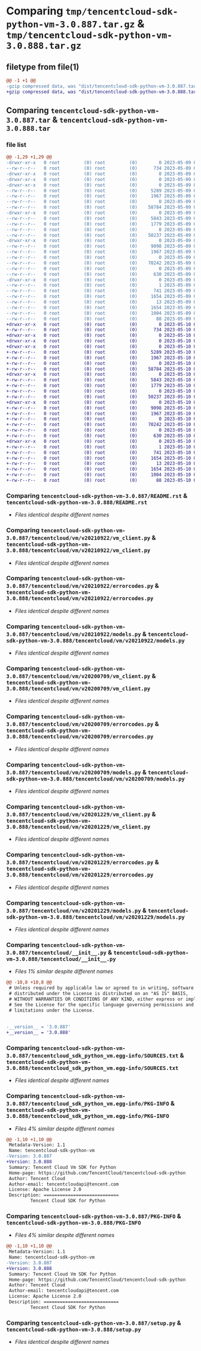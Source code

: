 # Comparing `tmp/tencentcloud-sdk-python-vm-3.0.887.tar.gz` & `tmp/tencentcloud-sdk-python-vm-3.0.888.tar.gz`

## filetype from file(1)

```diff
@@ -1 +1 @@
-gzip compressed data, was "dist/tencentcloud-sdk-python-vm-3.0.887.tar", last modified: Tue May  9 03:24:42 2023, max compression
+gzip compressed data, was "dist/tencentcloud-sdk-python-vm-3.0.888.tar", last modified: Wed May 10 02:59:19 2023, max compression
```

## Comparing `tencentcloud-sdk-python-vm-3.0.887.tar` & `tencentcloud-sdk-python-vm-3.0.888.tar`

### file list

```diff
@@ -1,29 +1,29 @@
-drwxr-xr-x   0 root         (0) root         (0)        0 2023-05-09 03:24:42.000000 tencentcloud-sdk-python-vm-3.0.887/
--rw-r--r--   0 root         (0) root         (0)      734 2023-05-09 03:24:42.000000 tencentcloud-sdk-python-vm-3.0.887/README.rst
-drwxr-xr-x   0 root         (0) root         (0)        0 2023-05-09 03:24:42.000000 tencentcloud-sdk-python-vm-3.0.887/tencentcloud/
-drwxr-xr-x   0 root         (0) root         (0)        0 2023-05-09 03:24:42.000000 tencentcloud-sdk-python-vm-3.0.887/tencentcloud/vm/
-drwxr-xr-x   0 root         (0) root         (0)        0 2023-05-09 03:24:42.000000 tencentcloud-sdk-python-vm-3.0.887/tencentcloud/vm/v20210922/
--rw-r--r--   0 root         (0) root         (0)     5289 2023-05-09 03:24:42.000000 tencentcloud-sdk-python-vm-3.0.887/tencentcloud/vm/v20210922/vm_client.py
--rw-r--r--   0 root         (0) root         (0)     1967 2023-05-09 03:24:42.000000 tencentcloud-sdk-python-vm-3.0.887/tencentcloud/vm/v20210922/errorcodes.py
--rw-r--r--   0 root         (0) root         (0)        0 2023-05-09 03:24:42.000000 tencentcloud-sdk-python-vm-3.0.887/tencentcloud/vm/v20210922/__init__.py
--rw-r--r--   0 root         (0) root         (0)    58784 2023-05-09 03:24:42.000000 tencentcloud-sdk-python-vm-3.0.887/tencentcloud/vm/v20210922/models.py
-drwxr-xr-x   0 root         (0) root         (0)        0 2023-05-09 03:24:42.000000 tencentcloud-sdk-python-vm-3.0.887/tencentcloud/vm/v20200709/
--rw-r--r--   0 root         (0) root         (0)     5843 2023-05-09 03:24:42.000000 tencentcloud-sdk-python-vm-3.0.887/tencentcloud/vm/v20200709/vm_client.py
--rw-r--r--   0 root         (0) root         (0)     1779 2023-05-09 03:24:42.000000 tencentcloud-sdk-python-vm-3.0.887/tencentcloud/vm/v20200709/errorcodes.py
--rw-r--r--   0 root         (0) root         (0)        0 2023-05-09 03:24:42.000000 tencentcloud-sdk-python-vm-3.0.887/tencentcloud/vm/v20200709/__init__.py
--rw-r--r--   0 root         (0) root         (0)    50237 2023-05-09 03:24:42.000000 tencentcloud-sdk-python-vm-3.0.887/tencentcloud/vm/v20200709/models.py
-drwxr-xr-x   0 root         (0) root         (0)        0 2023-05-09 03:24:42.000000 tencentcloud-sdk-python-vm-3.0.887/tencentcloud/vm/v20201229/
--rw-r--r--   0 root         (0) root         (0)     9098 2023-05-09 03:24:42.000000 tencentcloud-sdk-python-vm-3.0.887/tencentcloud/vm/v20201229/vm_client.py
--rw-r--r--   0 root         (0) root         (0)     1967 2023-05-09 03:24:42.000000 tencentcloud-sdk-python-vm-3.0.887/tencentcloud/vm/v20201229/errorcodes.py
--rw-r--r--   0 root         (0) root         (0)        0 2023-05-09 03:24:42.000000 tencentcloud-sdk-python-vm-3.0.887/tencentcloud/vm/v20201229/__init__.py
--rw-r--r--   0 root         (0) root         (0)    70242 2023-05-09 03:24:42.000000 tencentcloud-sdk-python-vm-3.0.887/tencentcloud/vm/v20201229/models.py
--rw-r--r--   0 root         (0) root         (0)        0 2023-05-09 03:24:42.000000 tencentcloud-sdk-python-vm-3.0.887/tencentcloud/vm/__init__.py
--rw-r--r--   0 root         (0) root         (0)      630 2023-05-09 03:24:42.000000 tencentcloud-sdk-python-vm-3.0.887/tencentcloud/__init__.py
-drwxr-xr-x   0 root         (0) root         (0)        0 2023-05-09 03:24:42.000000 tencentcloud-sdk-python-vm-3.0.887/tencentcloud_sdk_python_vm.egg-info/
--rw-r--r--   0 root         (0) root         (0)        1 2023-05-09 03:24:42.000000 tencentcloud-sdk-python-vm-3.0.887/tencentcloud_sdk_python_vm.egg-info/dependency_links.txt
--rw-r--r--   0 root         (0) root         (0)      741 2023-05-09 03:24:42.000000 tencentcloud-sdk-python-vm-3.0.887/tencentcloud_sdk_python_vm.egg-info/SOURCES.txt
--rw-r--r--   0 root         (0) root         (0)     1654 2023-05-09 03:24:42.000000 tencentcloud-sdk-python-vm-3.0.887/tencentcloud_sdk_python_vm.egg-info/PKG-INFO
--rw-r--r--   0 root         (0) root         (0)       13 2023-05-09 03:24:42.000000 tencentcloud-sdk-python-vm-3.0.887/tencentcloud_sdk_python_vm.egg-info/top_level.txt
--rw-r--r--   0 root         (0) root         (0)     1654 2023-05-09 03:24:42.000000 tencentcloud-sdk-python-vm-3.0.887/PKG-INFO
--rw-r--r--   0 root         (0) root         (0)     1004 2023-05-09 03:24:42.000000 tencentcloud-sdk-python-vm-3.0.887/setup.py
--rw-r--r--   0 root         (0) root         (0)       88 2023-05-09 03:24:42.000000 tencentcloud-sdk-python-vm-3.0.887/setup.cfg
+drwxr-xr-x   0 root         (0) root         (0)        0 2023-05-10 02:59:19.000000 tencentcloud-sdk-python-vm-3.0.888/
+-rw-r--r--   0 root         (0) root         (0)      734 2023-05-10 02:59:18.000000 tencentcloud-sdk-python-vm-3.0.888/README.rst
+drwxr-xr-x   0 root         (0) root         (0)        0 2023-05-10 02:59:19.000000 tencentcloud-sdk-python-vm-3.0.888/tencentcloud/
+drwxr-xr-x   0 root         (0) root         (0)        0 2023-05-10 02:59:19.000000 tencentcloud-sdk-python-vm-3.0.888/tencentcloud/vm/
+drwxr-xr-x   0 root         (0) root         (0)        0 2023-05-10 02:59:19.000000 tencentcloud-sdk-python-vm-3.0.888/tencentcloud/vm/v20210922/
+-rw-r--r--   0 root         (0) root         (0)     5289 2023-05-10 02:59:18.000000 tencentcloud-sdk-python-vm-3.0.888/tencentcloud/vm/v20210922/vm_client.py
+-rw-r--r--   0 root         (0) root         (0)     1967 2023-05-10 02:59:18.000000 tencentcloud-sdk-python-vm-3.0.888/tencentcloud/vm/v20210922/errorcodes.py
+-rw-r--r--   0 root         (0) root         (0)        0 2023-05-10 02:59:18.000000 tencentcloud-sdk-python-vm-3.0.888/tencentcloud/vm/v20210922/__init__.py
+-rw-r--r--   0 root         (0) root         (0)    58784 2023-05-10 02:59:18.000000 tencentcloud-sdk-python-vm-3.0.888/tencentcloud/vm/v20210922/models.py
+drwxr-xr-x   0 root         (0) root         (0)        0 2023-05-10 02:59:19.000000 tencentcloud-sdk-python-vm-3.0.888/tencentcloud/vm/v20200709/
+-rw-r--r--   0 root         (0) root         (0)     5843 2023-05-10 02:59:18.000000 tencentcloud-sdk-python-vm-3.0.888/tencentcloud/vm/v20200709/vm_client.py
+-rw-r--r--   0 root         (0) root         (0)     1779 2023-05-10 02:59:18.000000 tencentcloud-sdk-python-vm-3.0.888/tencentcloud/vm/v20200709/errorcodes.py
+-rw-r--r--   0 root         (0) root         (0)        0 2023-05-10 02:59:18.000000 tencentcloud-sdk-python-vm-3.0.888/tencentcloud/vm/v20200709/__init__.py
+-rw-r--r--   0 root         (0) root         (0)    50237 2023-05-10 02:59:18.000000 tencentcloud-sdk-python-vm-3.0.888/tencentcloud/vm/v20200709/models.py
+drwxr-xr-x   0 root         (0) root         (0)        0 2023-05-10 02:59:19.000000 tencentcloud-sdk-python-vm-3.0.888/tencentcloud/vm/v20201229/
+-rw-r--r--   0 root         (0) root         (0)     9098 2023-05-10 02:59:18.000000 tencentcloud-sdk-python-vm-3.0.888/tencentcloud/vm/v20201229/vm_client.py
+-rw-r--r--   0 root         (0) root         (0)     1967 2023-05-10 02:59:18.000000 tencentcloud-sdk-python-vm-3.0.888/tencentcloud/vm/v20201229/errorcodes.py
+-rw-r--r--   0 root         (0) root         (0)        0 2023-05-10 02:59:18.000000 tencentcloud-sdk-python-vm-3.0.888/tencentcloud/vm/v20201229/__init__.py
+-rw-r--r--   0 root         (0) root         (0)    70242 2023-05-10 02:59:18.000000 tencentcloud-sdk-python-vm-3.0.888/tencentcloud/vm/v20201229/models.py
+-rw-r--r--   0 root         (0) root         (0)        0 2023-05-10 02:59:18.000000 tencentcloud-sdk-python-vm-3.0.888/tencentcloud/vm/__init__.py
+-rw-r--r--   0 root         (0) root         (0)      630 2023-05-10 02:59:18.000000 tencentcloud-sdk-python-vm-3.0.888/tencentcloud/__init__.py
+drwxr-xr-x   0 root         (0) root         (0)        0 2023-05-10 02:59:19.000000 tencentcloud-sdk-python-vm-3.0.888/tencentcloud_sdk_python_vm.egg-info/
+-rw-r--r--   0 root         (0) root         (0)        1 2023-05-10 02:59:19.000000 tencentcloud-sdk-python-vm-3.0.888/tencentcloud_sdk_python_vm.egg-info/dependency_links.txt
+-rw-r--r--   0 root         (0) root         (0)      741 2023-05-10 02:59:19.000000 tencentcloud-sdk-python-vm-3.0.888/tencentcloud_sdk_python_vm.egg-info/SOURCES.txt
+-rw-r--r--   0 root         (0) root         (0)     1654 2023-05-10 02:59:19.000000 tencentcloud-sdk-python-vm-3.0.888/tencentcloud_sdk_python_vm.egg-info/PKG-INFO
+-rw-r--r--   0 root         (0) root         (0)       13 2023-05-10 02:59:19.000000 tencentcloud-sdk-python-vm-3.0.888/tencentcloud_sdk_python_vm.egg-info/top_level.txt
+-rw-r--r--   0 root         (0) root         (0)     1654 2023-05-10 02:59:19.000000 tencentcloud-sdk-python-vm-3.0.888/PKG-INFO
+-rw-r--r--   0 root         (0) root         (0)     1004 2023-05-10 02:59:18.000000 tencentcloud-sdk-python-vm-3.0.888/setup.py
+-rw-r--r--   0 root         (0) root         (0)       88 2023-05-10 02:59:19.000000 tencentcloud-sdk-python-vm-3.0.888/setup.cfg
```

### Comparing `tencentcloud-sdk-python-vm-3.0.887/README.rst` & `tencentcloud-sdk-python-vm-3.0.888/README.rst`

 * *Files identical despite different names*

### Comparing `tencentcloud-sdk-python-vm-3.0.887/tencentcloud/vm/v20210922/vm_client.py` & `tencentcloud-sdk-python-vm-3.0.888/tencentcloud/vm/v20210922/vm_client.py`

 * *Files identical despite different names*

### Comparing `tencentcloud-sdk-python-vm-3.0.887/tencentcloud/vm/v20210922/errorcodes.py` & `tencentcloud-sdk-python-vm-3.0.888/tencentcloud/vm/v20210922/errorcodes.py`

 * *Files identical despite different names*

### Comparing `tencentcloud-sdk-python-vm-3.0.887/tencentcloud/vm/v20210922/models.py` & `tencentcloud-sdk-python-vm-3.0.888/tencentcloud/vm/v20210922/models.py`

 * *Files identical despite different names*

### Comparing `tencentcloud-sdk-python-vm-3.0.887/tencentcloud/vm/v20200709/vm_client.py` & `tencentcloud-sdk-python-vm-3.0.888/tencentcloud/vm/v20200709/vm_client.py`

 * *Files identical despite different names*

### Comparing `tencentcloud-sdk-python-vm-3.0.887/tencentcloud/vm/v20200709/errorcodes.py` & `tencentcloud-sdk-python-vm-3.0.888/tencentcloud/vm/v20200709/errorcodes.py`

 * *Files identical despite different names*

### Comparing `tencentcloud-sdk-python-vm-3.0.887/tencentcloud/vm/v20200709/models.py` & `tencentcloud-sdk-python-vm-3.0.888/tencentcloud/vm/v20200709/models.py`

 * *Files identical despite different names*

### Comparing `tencentcloud-sdk-python-vm-3.0.887/tencentcloud/vm/v20201229/vm_client.py` & `tencentcloud-sdk-python-vm-3.0.888/tencentcloud/vm/v20201229/vm_client.py`

 * *Files identical despite different names*

### Comparing `tencentcloud-sdk-python-vm-3.0.887/tencentcloud/vm/v20201229/errorcodes.py` & `tencentcloud-sdk-python-vm-3.0.888/tencentcloud/vm/v20201229/errorcodes.py`

 * *Files identical despite different names*

### Comparing `tencentcloud-sdk-python-vm-3.0.887/tencentcloud/vm/v20201229/models.py` & `tencentcloud-sdk-python-vm-3.0.888/tencentcloud/vm/v20201229/models.py`

 * *Files identical despite different names*

### Comparing `tencentcloud-sdk-python-vm-3.0.887/tencentcloud/__init__.py` & `tencentcloud-sdk-python-vm-3.0.888/tencentcloud/__init__.py`

 * *Files 1% similar despite different names*

```diff
@@ -10,8 +10,8 @@
 # Unless required by applicable law or agreed to in writing, software
 # distributed under the License is distributed on an "AS IS" BASIS,
 # WITHOUT WARRANTIES OR CONDITIONS OF ANY KIND, either express or implied.
 # See the License for the specific language governing permissions and
 # limitations under the License.
 
 
-__version__ = '3.0.887'
+__version__ = '3.0.888'
```

### Comparing `tencentcloud-sdk-python-vm-3.0.887/tencentcloud_sdk_python_vm.egg-info/SOURCES.txt` & `tencentcloud-sdk-python-vm-3.0.888/tencentcloud_sdk_python_vm.egg-info/SOURCES.txt`

 * *Files identical despite different names*

### Comparing `tencentcloud-sdk-python-vm-3.0.887/tencentcloud_sdk_python_vm.egg-info/PKG-INFO` & `tencentcloud-sdk-python-vm-3.0.888/tencentcloud_sdk_python_vm.egg-info/PKG-INFO`

 * *Files 4% similar despite different names*

```diff
@@ -1,10 +1,10 @@
 Metadata-Version: 1.1
 Name: tencentcloud-sdk-python-vm
-Version: 3.0.887
+Version: 3.0.888
 Summary: Tencent Cloud Vm SDK for Python
 Home-page: https://github.com/TencentCloud/tencentcloud-sdk-python
 Author: Tencent Cloud
 Author-email: tencentcloudapi@tencent.com
 License: Apache License 2.0
 Description: ============================
         Tencent Cloud SDK for Python
```

### Comparing `tencentcloud-sdk-python-vm-3.0.887/PKG-INFO` & `tencentcloud-sdk-python-vm-3.0.888/PKG-INFO`

 * *Files 4% similar despite different names*

```diff
@@ -1,10 +1,10 @@
 Metadata-Version: 1.1
 Name: tencentcloud-sdk-python-vm
-Version: 3.0.887
+Version: 3.0.888
 Summary: Tencent Cloud Vm SDK for Python
 Home-page: https://github.com/TencentCloud/tencentcloud-sdk-python
 Author: Tencent Cloud
 Author-email: tencentcloudapi@tencent.com
 License: Apache License 2.0
 Description: ============================
         Tencent Cloud SDK for Python
```

### Comparing `tencentcloud-sdk-python-vm-3.0.887/setup.py` & `tencentcloud-sdk-python-vm-3.0.888/setup.py`

 * *Files identical despite different names*

